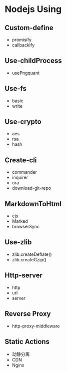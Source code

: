 # Nodejs Using

## Custom-define

- promisify
- callbackify

## Use-childProcess

- usePngquant

## Use-fs

- basic
- write

## Use-crypto

- aes
- rsa
- hash

## Create-cli

- commander
- inquirer
- ora
- download-git-repo

## MarkdownToHtml

- ejs
- Marked
- browserSync

## Use-zlib

- zlib.createDeflate()
- zlib.createGzip()

## Http-server

- http
- url
- server

## Reverse Proxy

- http-proxy-middleware

## Static Actions

- 动静分离
- CDN
- Nginx
